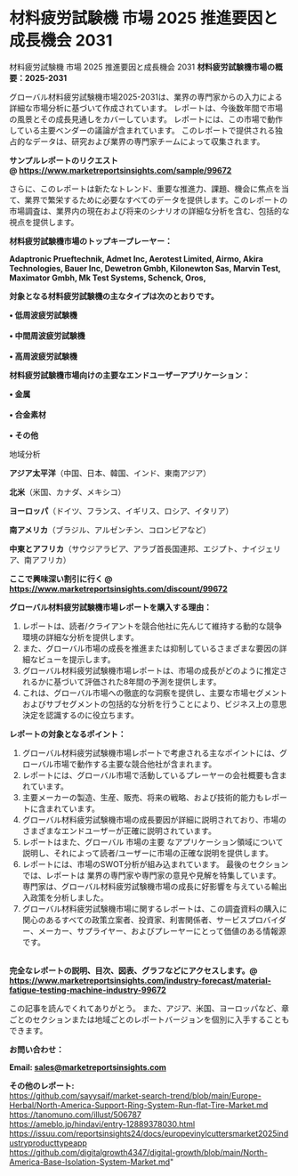 # 材料疲労試験機 市場 2025 推進要因と成長機会 2031
 材料疲労試験機 市場 2025 推進要因と成長機会 2031
<strong><b>材料疲労試験機市場の概要：2025-2031</b></strong>

グローバル材料疲労試験機市場2025-2031は、業界の専門家からの入力による詳細な市場分析に基づいて作成されています。 レポートは、今後数年間で市場の風景とその成長見通しをカバーしています。 レポートには、この市場で動作している主要ベンダーの議論が含まれています。 このレポートで提供される独占的なデータは、研究および業界の専門家チームによって収集されます。

<strong>サンプルレポートのリクエスト @ <a href=https://www.marketreportsinsights.com/sample/99672>https://www.marketreportsinsights.com/sample/99672</a></strong>

さらに、このレポートは新たなトレンド、重要な推進力、課題、機会に焦点を当て、業界で繁栄するために必要なすべてのデータを提供します。このレポートの市場調査は、業界内の現在および将来のシナリオの詳細な分析を含む、包括的な視点を提供します。

<strong>材料疲労試験機市場のトップキープレーヤー：</strong>

<strong>Adaptronic Prueftechnik, Admet Inc, Aerotest Limited, Airmo, Akira Technologies, Bauer Inc, Dewetron Gmbh, Kilonewton Sas, Marvin Test, Maximator Gmbh, Mk Test Systems, Schenck, Oros,</strong>

<strong><b>対象となる材料疲労試験機の主なタイプは次のとおりです。</b></strong>

<strong>• 低周波疲労試験機<br><br>• 中間周波疲労試験機<br><br>• 高周波疲労試験機</strong>

<strong><b>材料疲労試験機市場向けの主要なエンドユーザーアプリケーション：</b></strong>

<strong>• 金属<br><br>• 合金素材<br><br>• その他</strong>

 地域分析

<strong><b>アジア太平洋</b></strong>（中国、日本、韓国、インド、東南アジア）

<strong><b>北米</b></strong>（米国、カナダ、メキシコ）

<strong><b>ヨーロッパ</b></strong>（ドイツ、フランス、イギリス、ロシア、イタリア）

<strong><b>南アメリカ</b></strong>（ブラジル、アルゼンチン、コロンビアなど）

<strong><b>中東とアフリカ</b></strong>（サウジアラビア、アラブ首長国連邦、エジプト、ナイジェリア、南アフリカ）

<strong>ここで興味深い割引に行く @ <a href=https://www.marketreportsinsights.com/discount/99672>https://www.marketreportsinsights.com/discount/99672</a></strong>

<strong><b>グローバル材料疲労試験機市場レポートを購入する理由：</b></strong>
<ol>
  <li>レポートは、読者/クライアントを競合他社に先んじて維持する動的な競争環境の詳細な分析を提供します。</li>
  <li>また、グローバル市場の成長を推進または抑制しているさまざまな要因の詳細なビューを提示します。</li>
  <li>グローバル材料疲労試験機市場レポートは、市場の成長がどのように推定されるかに基づいて評価された8年間の予測を提供します。</li>
  <li>これは、グローバル市場への徹底的な洞察を提供し、主要な市場セグメントおよびサブセグメントの包括的な分析を行うことにより、ビジネス上の意思決定を認識するのに役立ちます。</li>
</ol>
<strong><b>レポートの対象となるポイント：</b></strong>
<ol>
  <li>グローバル材料疲労試験機市場レポートで考慮される主なポイントには、グローバル市場で動作する主要な競合他社が含まれます。</li>
  <li>レポートには、グローバル市場で活動しているプレーヤーの会社概要も含まれています。</li>
  <li>主要メーカーの製造、生産、販売、将来の戦略、および技術的能力もレポートに含まれています。</li>
  <li>グローバル材料疲労試験機市場の成長要因が詳細に説明されており、市場のさまざまなエンドユーザーが正確に説明されています。</li>
  <li>レポートはまた、グローバル 市場の主要 なアプリケーション領域について説明し、それによって読者/ユーザーに市場の正確な説明を提供します。</li>
  <li>レポートには、市場のSWOT分析が組み込まれています。 最後のセクションでは、レポートは 業界の専門家や専門家の意見や見解を特集しています。 専門家は、グローバル材料疲労試験機市場の成長に好影響を与えている輸出入政策を分析しました。</li>
  <li>グローバル材料疲労試験機市場に関するレポートは、この調査資料の購入に関心のあるすべての政策立案者、投資家、利害関係者、サービスプロバイダー、メーカー、サプライヤー、およびプレーヤーにとって価値のある情報源です。</li>
</ol><br>
<strong>完全なレポートの説明、目次、図表、グラフなどにアクセスします。@ <a href=https://www.marketreportsinsights.com/industry-forecast/material-fatigue-testing-machine-industry-99672>https://www.marketreportsinsights.com/industry-forecast/material-fatigue-testing-machine-industry-99672</a></strong>

この記事を読んでくれてありがとう。 また、アジア、米国、ヨーロッパなど、章ごとのセクションまたは地域ごとのレポートバージョンを個別に入手することもできます。

<strong><b>お問い合わせ：</b></strong>

<strong>Email: </strong><a href=mailto:sales@marketreportsinsights.com><strong>sales@marketreportsinsights.com</strong></a>

<strong>その他のレポート:</strong>
<br>
<a href=https://github.com/sayysaif/market-search-trend/blob/main/Europe-Herbal/North-America-Support-Ring-System-Run-flat-Tire-Market.md>https://github.com/sayysaif/market-search-trend/blob/main/Europe-Herbal/North-America-Support-Ring-System-Run-flat-Tire-Market.md</a>
<br>
<a href=https://tanomuno.com/illust/506787>https://tanomuno.com/illust/506787</a>
<br>
<a href=https://ameblo.jp/hindavi/entry-12889378030.html>https://ameblo.jp/hindavi/entry-12889378030.html</a>
<br>
<a href=https://issuu.com/reportsinsights24/docs/europevinylcuttersmarket2025industryproducttypeapp>https://issuu.com/reportsinsights24/docs/europevinylcuttersmarket2025industryproducttypeapp</a>
<br>
<a href=https://github.com/digitalgrowth4347/digital-growth/blob/main/North-America-Base-Isolation-System-Market.md>https://github.com/digitalgrowth4347/digital-growth/blob/main/North-America-Base-Isolation-System-Market.md</a>"
